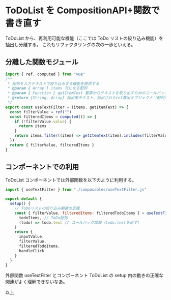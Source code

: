 # ToDoList を CompositionAPI+関数で書き直す

ToDoList から、再利用可能な機能（ここでは ToDo リストの絞り込み機能）を抽出し分離する。
これもリファクタリングの次の一歩といえる。

## 分離した関数モジュール

```js
import { ref, computed } from "vue"
/**
 * 配列を入力テキストで絞り込みする機能を提供する
 * @param { Array } items 元になる配列
 * @param { Function } getItemText 要素からテキストを取り出すためのコールバック関数
 * @return {String, Array} 抽出用テキスト、抽出されたref算出オブジェクト（配列）
 */
export const useTextFilter = (items, getItemText) => {
  const filterValue = ref("")
  const filteredItems = computed(() => {
    if (!filterValue.value) {
      return items
    }
    return items.filter((item) => getItemText(item).includes(filterValue.value))
  })
  return { filterValue, filteredItems }
}
```

## コンポーネントでの利用

ToDoList コンポーネントでは外部関数を以下のように利用する。

```js
import { useTextFilter } from "./composables/useTextFilter.js"

export default {
  setup() {
    // ToDoリストの絞り込み関連の定義
    const { filterValue, filteredItems: filteredTodoItems } = useTextFilter(
      todoItems, // ToDo配列
      (todo) => todo.text // コールバック関数（todo.textを返す）
    )
    return {
      inputValue,
      filterValue,
      filteredTodoItems,
      handleClick
    }
  }
}
```

外部関数 useTextFilter とコンポーネント ToDoList の setup 内の動きの正確な関連がよく理解できないなあ。

以上
